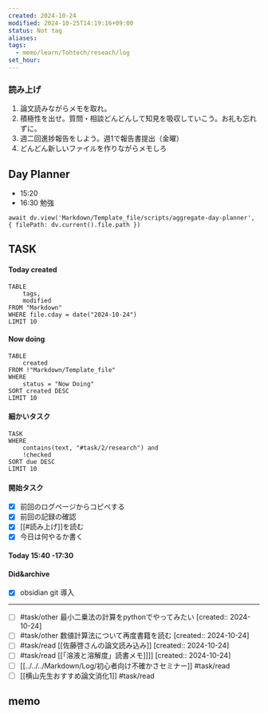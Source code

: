 ```yaml
---
created: 2024-10-24
modified: 2024-10-25T14:19:16+09:00
status: Not tag
aliases: 
tags:
  - memo/learn/Tohtech/reseach/log
set_hour: 
---
```


### 読み上げ
1. 論文読みながらメモを取れ。
2. 積極性を出せ。質問・相談どんどんして知見を吸収していこう。お礼も忘れずに。
3. 週二回進捗報告をしよう。週1で報告書提出（金曜）
4. どんどん新しいファイルを作りながらメモしろ
## Day Planner
- 15:20 
- 16:30 勉強
```dataviewjs
await dv.view('Markdown/Template_file/scripts/aggregate-day-planner', { filePath: dv.current().file.path })
```
## TASK
#### Today created
```dataview
TABLE
	tags, 
	modified
FROM "Markdown"
WHERE file.cday = date("2024-10-24")
LIMIT 10
```
#### Now doing
```dataview
TABLE
	created
FROM !"Markdown/Template_file"
WHERE
	status = "Now Doing"
SORT created DESC
LIMIT 10
```
#### 細かいタスク
```dataview
TASK
WHERE 
	contains(text, "#task/2/research") and
	!checked
SORT due DESC
LIMIT 10
```
#### 開始タスク
- [x] 前回のログページからコピペする
- [x] 前回の記録の確認
- [x] [[#読み上げ]]を読む
- [x] 今日は何やるか書く
#### Today 15:40 -17:30 

#### Did&archive
- [x] obsidian git 導入
---
- [ ] #task/other 最小二乗法の計算をpythonでやってみたい  [created:: 2024-10-24]
- [ ] #task/other  数値計算法について再度書籍を読む  [created:: 2024-10-24]
- [ ] #task/read [[佐藤啓さんの論文読み込み]]  [created:: 2024-10-24]
- [ ] #task/read  [[「溶液と溶解度」読書メモ]]]]  [created:: 2024-10-24]
- [ ] [[../../../Markdown/Log/初心者向け不確かさセミナー]] #task/read  
- [ ] [[横山先生おすすめ論文消化1]] #task/read  
## memo
### 